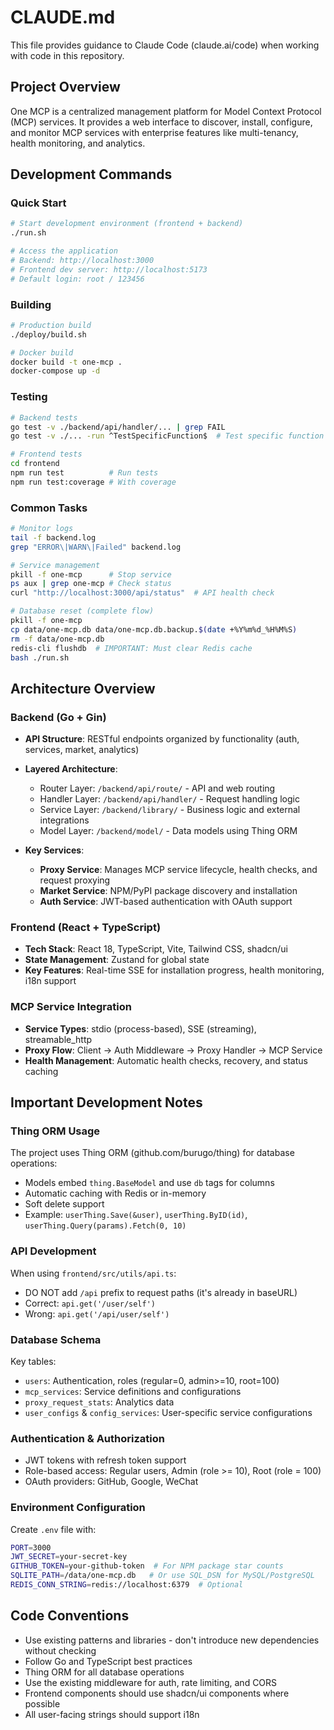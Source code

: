 # CLAUDE.md

This file provides guidance to Claude Code (claude.ai/code) when working with code in this repository.

## Project Overview

One MCP is a centralized management platform for Model Context Protocol (MCP) services. It provides a web interface to discover, install, configure, and monitor MCP services with enterprise features like multi-tenancy, health monitoring, and analytics.

## Development Commands

### Quick Start
```bash
# Start development environment (frontend + backend)
./run.sh

# Access the application
# Backend: http://localhost:3000
# Frontend dev server: http://localhost:5173
# Default login: root / 123456
```

### Building
```bash
# Production build
./deploy/build.sh

# Docker build
docker build -t one-mcp .
docker-compose up -d
```

### Testing
```bash
# Backend tests
go test -v ./backend/api/handler/... | grep FAIL
go test -v ./... -run ^TestSpecificFunction$  # Test specific function

# Frontend tests
cd frontend
npm run test          # Run tests
npm run test:coverage # With coverage
```

### Common Tasks
```bash
# Monitor logs
tail -f backend.log
grep "ERROR\|WARN\|Failed" backend.log

# Service management
pkill -f one-mcp      # Stop service
ps aux | grep one-mcp # Check status
curl "http://localhost:3000/api/status"  # API health check

# Database reset (complete flow)
pkill -f one-mcp
cp data/one-mcp.db data/one-mcp.db.backup.$(date +%Y%m%d_%H%M%S)
rm -f data/one-mcp.db
redis-cli flushdb  # IMPORTANT: Must clear Redis cache
bash ./run.sh
```

## Architecture Overview

### Backend (Go + Gin)
- **API Structure**: RESTful endpoints organized by functionality (auth, services, market, analytics)
- **Layered Architecture**:
  - Router Layer: `/backend/api/route/` - API and web routing
  - Handler Layer: `/backend/api/handler/` - Request handling logic
  - Service Layer: `/backend/library/` - Business logic and external integrations
  - Model Layer: `/backend/model/` - Data models using Thing ORM

- **Key Services**:
  - **Proxy Service**: Manages MCP service lifecycle, health checks, and request proxying
  - **Market Service**: NPM/PyPI package discovery and installation
  - **Auth Service**: JWT-based authentication with OAuth support

### Frontend (React + TypeScript)
- **Tech Stack**: React 18, TypeScript, Vite, Tailwind CSS, shadcn/ui
- **State Management**: Zustand for global state
- **Key Features**: Real-time SSE for installation progress, health monitoring, i18n support

### MCP Service Integration
- **Service Types**: stdio (process-based), SSE (streaming), streamable_http
- **Proxy Flow**: Client → Auth Middleware → Proxy Handler → MCP Service
- **Health Management**: Automatic health checks, recovery, and status caching

## Important Development Notes

### Thing ORM Usage
The project uses Thing ORM (github.com/burugo/thing) for database operations:
- Models embed `thing.BaseModel` and use `db` tags for columns
- Automatic caching with Redis or in-memory
- Soft delete support
- Example: `userThing.Save(&user)`, `userThing.ByID(id)`, `userThing.Query(params).Fetch(0, 10)`

### API Development
When using `frontend/src/utils/api.ts`:
- DO NOT add `/api` prefix to request paths (it's already in baseURL)
- Correct: `api.get('/user/self')`
- Wrong: `api.get('/api/user/self')`

### Database Schema
Key tables:
- `users`: Authentication, roles (regular=0, admin>=10, root=100)
- `mcp_services`: Service definitions and configurations
- `proxy_request_stats`: Analytics data
- `user_configs` & `config_services`: User-specific service configurations

### Authentication & Authorization
- JWT tokens with refresh token support
- Role-based access: Regular users, Admin (role >= 10), Root (role = 100)
- OAuth providers: GitHub, Google, WeChat

### Environment Configuration
Create `.env` file with:
```bash
PORT=3000
JWT_SECRET=your-secret-key
GITHUB_TOKEN=your-github-token  # For NPM package star counts
SQLITE_PATH=/data/one-mcp.db   # Or use SQL_DSN for MySQL/PostgreSQL
REDIS_CONN_STRING=redis://localhost:6379  # Optional
```

## Code Conventions
- Use existing patterns and libraries - don't introduce new dependencies without checking
- Follow Go and TypeScript best practices
- Thing ORM for all database operations
- Use the existing middleware for auth, rate limiting, and CORS
- Frontend components should use shadcn/ui components where possible
- All user-facing strings should support i18n